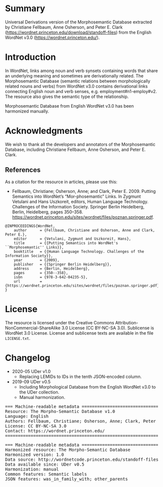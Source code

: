 # Summary

Universal Derivations version of the Morphosemantic Database extracted by Christiane Fellbaum, Anne Osherson, and Peter E. Clark (https://wordnet.princeton.edu/download/standoff-files) from the English WordNet v3.0 (https://wordnet.princeton.edu/).


# Introduction

In WordNet, links among noun and verb synsets containing words that share an underlying meaning and sometimes are derivationally related. The Morphosemantic Database (semantic relations between morphologically related nouns and verbs) from WordNet v3.0 contains derivational links connecting English noun and verb senses, e.g. employment#n1-employ#v2. The resource also gives the semantic type of the relationship.

Morphosemantic Database from English WordNet v3.0 has been harmonized manually.


# Acknowledgments

We wish to thank all the developers and annotators of the Morphosemantic Database, including Christiane Fellbaum, Anne Osherson, and Peter E. Clark.


## References

As a citation for the resource in articles, please use this:

* Fellbaum, Christiane; Osherson, Anne; and Clark, Peter E. 2009. Putting Semantics into WordNet’s “Mor-phosemantic” Links. In Zygmunt Vetulani and Hans Uszkoreit, editors, Human Language Technology. Challenges of the Information Society. Springer Berlin Heidelberg, Berlin, Heidelberg, pages 350–358. https://wordnet.princeton.edu/sites/wordnet/files/poznan.springer.pdf.

```
@INPROCEEDINGS{WordNet,
    author      = {Fellbaum, Christiane and Osherson, Anne and Clark, Peter E.},
    editor      = {Vetulani, Zygmunt and Uszkoreit, Hans},
    title       = {{Putting Semantics into WordNet's ``Morphosemantic'' Links}},
    booktitle   = {{Human Language Technology. Challenges of the Information Society}},
    year        = {2009},
    publisher   = {{Springer Berlin Heidelberg}},
    address     = {Berlin, Heidelberg},
    pages       = {350--358},
    isbn        = {978-3-642-04235-5},
    url         = {https://wordnet.princeton.edu/sites/wordnet/files/poznan.springer.pdf}
}
```


# License

The resource is licensed under the Creative Commons Attribution-NonCommercial-ShareAlike 3.0 License (CC BY-NC-SA 3.0). Sublicense is WordNet 3.0 License.
License and sublicense texts are available in the file `LICENSE.txt`.


# Changelog

* 2020-05 UDer v1.0
    * Replacing LEMIDs to IDs in the tenth JSON-encoded column.
* 2019-09 UDer v0.5
    * Including Morphological Database from the English WordNet v3.0 to the UDer collection.
    * Manual harmonization.


<pre>
=== Machine-readable metadata =================================================
Resource: The Morpho-Semantic Database v1.0
Language: English
Authors: Fellbaum, Christiane; Osherson, Anne; Clark, Peter E.
License: CC BY-NC-SA 3.0
Contact: https://wordnet.princeton.edu/
===============================================================================
</pre>

<pre>
=== Machine-readable metadata =================================================
Harmonized resource: The Morpho-Semantic Database
Harmonized version: 1.0
Data source: http://wordnetcode.princeton.edu/standoff-files/morphosemantic-links.xls
Data available since: UDer v0.5
Harmonization: manual
Common features: Semantic labels
JSON features: was_in_family_with; other_parents
